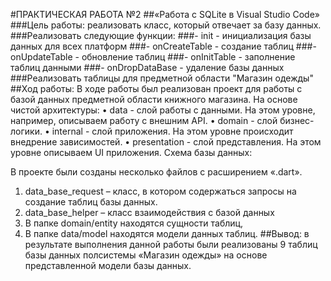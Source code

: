 #ПРАКТИЧЕСКАЯ РАБОТА №2
##«Работа с SQLite в Visual Studio Code»
###Цель работы: реализовать класс, который отвечает за базу данных.
###Реализовать следующие функции:
###- init - инициализация базы данных для всех платформ
###- onCreateTable - создание таблиц 
###- onUpdateTable - обновление таблиц
###- onInitTable - заполнение таблиц данными
###- onDropDataBase - удаление базы данных 
###Реализовать таблицы для предметной области "Магазин одежды"
##Ход работы:
В ходе работы был реализован проект для работы с базой данных предметной области книжного магазина. На основе чистой архитектуры:
•	data - слой работы с данными. На этом уровне, например, описываем работу с внешним API.
•	domain - слой бизнес-логики.
•	internal - слой приложения. На этом уровне происходит внедрение зависимостей.
•	presentation - слой представления. На этом уровне описываем UI приложения.
Схема базы данных:

В проекте были созданы несколько файлов с расширением «.dart».
1.	data_base_request – класс, в котором содержаться запросы на создание таблиц базы данных.
2.	data_base_helper – класс взаимодействия с базой данных
3.	В папке domain/entity находятся сущности таблиц,
4.	В папке data/model находятся модели данных таблиц.
##Вывод: в результате выполнения данной работы были реализованы 9 таблиц базы данных полсистемы «Магазин одежды» на основе представленной модели базы данных.
